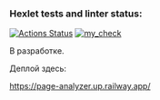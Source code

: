 ### Hexlet tests and linter status:
[![Actions Status](https://github.com/vadim-gusak/python-project-83/workflows/hexlet-check/badge.svg)](https://github.com/vadim-gusak/python-project-83/actions)
[![my_check](https://github.com/vadim-gusak/python-project-83/actions/workflows/my_workflow_check.yml/badge.svg)](https://github.com/vadim-gusak/python-project-83/actions/workflows/my_workflow_check.yml)

В разработке.

Деплой здесь:

https://page-analyzer.up.railway.app/
